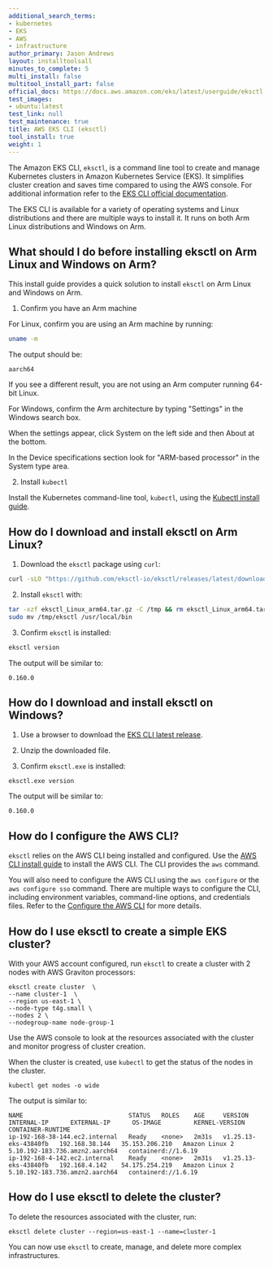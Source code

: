 ```yaml
---
additional_search_terms:
- kubernetes
- EKS
- AWS
- infrastructure
author_primary: Jason Andrews
layout: installtoolsall
minutes_to_complete: 5
multi_install: false
multitool_install_part: false
official_docs: https://docs.aws.amazon.com/eks/latest/userguide/eksctl.html
test_images:
- ubuntu:latest
test_link: null
test_maintenance: true
title: AWS EKS CLI (eksctl)
tool_install: true
weight: 1
---
```


The Amazon EKS CLI, `eksctl`, is a command line tool to create and manage Kubernetes clusters in Amazon Kubernetes Service (EKS). It simplifies cluster creation and saves time compared to using the AWS console. For additional information refer to the [EKS CLI official documentation](https://eksctl.io/).

The EKS CLI is available for a variety of operating systems and Linux distributions and there are multiple ways to install it. It runs on both Arm Linux distributions and Windows on Arm.

## What should I do before installing eksctl on Arm Linux and Windows on Arm?

This install guide provides a quick solution to install `eksctl` on Arm Linux and Windows on Arm.

1. Confirm you have an Arm machine

For Linux, confirm you are using an Arm machine by running:

```bash { target="ubuntu:latest" }
uname -m
```

The output should be:

```output
aarch64
```

If you see a different result, you are not using an Arm computer running 64-bit Linux.

For Windows, confirm the Arm architecture by typing "Settings" in the Windows search box.

When the settings appear, click System on the left side and then About at the bottom.

In the Device specifications section look for "ARM-based processor" in the System type area.

2. Install `kubectl`

Install the Kubernetes command-line tool, `kubectl`, using the [Kubectl install guide](/install-guides/kubectl/).

## How do I download and install eksctl on Arm Linux?

1. Download the `eksctl` package using `curl`:

```bash { target="ubuntu:latest" }
curl -sLO "https://github.com/eksctl-io/eksctl/releases/latest/download/eksctl_Linux_arm64.tar.gz"
```

2. Install `eksctl` with:

```bash { target="ubuntu:latest" }
tar -xzf eksctl_Linux_arm64.tar.gz -C /tmp && rm eksctl_Linux_arm64.tar.gz
sudo mv /tmp/eksctl /usr/local/bin
```

3. Confirm `eksctl` is installed:

```bash { target="ubuntu:latest" }
eksctl version
```

The output will be similar to:

```output
0.160.0
```

## How do I download and install eksctl on Windows?

1. Use a browser to download the [EKS CLI latest release](https://github.com/eksctl-io/eksctl/releases/latest/download/eksctl_Windows_arm64.zip).

2. Unzip the downloaded file.

3. Confirm `eksctl.exe` is installed:

```console
eksctl.exe version
```

The output will be similar to:

```output
0.160.0
```

## How do I configure the AWS CLI?

`eksctl` relies on the AWS CLI being installed and configured. Use the [AWS CLI install guide](/install-guides/aws-cli/) to install the AWS CLI. The CLI provides the `aws` command.

You will also need to configure the AWS CLI using the `aws configure` or the `aws configure sso` command. There are multiple ways to configure the CLI, including environment variables, command-line options, and credentials files. Refer to the [Configure the AWS CLI](https://docs.aws.amazon.com/cli/latest/userguide/cli-chap-configure.html) for more details.

## How do I use eksctl to create a simple EKS cluster?

With your AWS account configured, run `eksctl` to create a cluster with 2 nodes with AWS Graviton processors:

```console
eksctl create cluster  \
--name cluster-1  \
--region us-east-1 \
--node-type t4g.small \
--nodes 2 \
--nodegroup-name node-group-1
```

Use the AWS console to look at the resources associated with the cluster and monitor progress of cluster creation.

When the cluster is created, use `kubectl` to get the status of the nodes in the cluster.

```console
kubectl get nodes -o wide
```

The output is similar to:

```output
NAME                             STATUS   ROLES    AGE     VERSION                INTERNAL-IP      EXTERNAL-IP      OS-IMAGE         KERNEL-VERSION                   CONTAINER-RUNTIME
ip-192-168-38-144.ec2.internal   Ready    <none>   2m31s   v1.25.13-eks-43840fb   192.168.38.144   35.153.206.210   Amazon Linux 2   5.10.192-183.736.amzn2.aarch64   containerd://1.6.19
ip-192-168-4-142.ec2.internal    Ready    <none>   2m31s   v1.25.13-eks-43840fb   192.168.4.142    54.175.254.219   Amazon Linux 2   5.10.192-183.736.amzn2.aarch64   containerd://1.6.19
```

## How do I use eksctl to delete the cluster?

To delete the resources associated with the cluster, run:

```console
eksctl delete cluster --region=us-east-1 --name=cluster-1
```

You can now use `eksctl` to create, manage, and delete more complex infrastructures.
